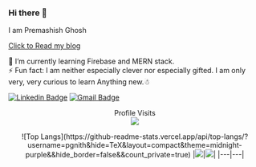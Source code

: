 ### Hi there 👋

I am Premashish Ghosh

<a href="https://dev.to/pgnith">Click to Read my blog </a>

<!--
**PGNITH/pgnith** is a ✨ _special_ ✨ repository because its `README.md` (this file) appears on your GitHub profile.

Here are some ideas to get you started:

- 🔭 I’m currently working on ...
- 🌱 I’m currently learning ...
- 👯 I’m looking to collaborate on ...
- 🤔 I’m looking for help with ...
- 💬 Ask me about ...
- 📫 How to reach me: ...
- 😄 Pronouns: ...
- ⚡ Fun fact: ...
-->
 🌱 I’m currently learning Firebase and MERN stack. <br/>
 ⚡ Fun fact:  I am neither especially clever nor especially gifted. I am only very, very curious to learn Anything new.☃
 
[![Linkedin Badge](https://img.shields.io/badge/-premashish-blue?style=flat-square&logo=Linkedin&logoColor=white&link=https://in.linkedin.com/in/premashish-ghosh-aab01b206)](https://in.linkedin.com/in/premashish-ghosh-aab01b206)
[![Gmail Badge](https://img.shields.io/badge/-Premashish2705@gmail.com-c14438?style=flat-square&logo=Gmail&logoColor=white&link=mailto:premashish2705@gmail.com)](mailto:premashish2705@gmail.com)


<p align="center"> 
  Profile Visits<br>
  <img src="https://profile-counter.glitch.me/pgnith/count.svg" />


</p>
<div align="center">
![Top Langs](https://github-readme-stats.vercel.app/api/top-langs/?username=pgnith&hide=TeX&layout=compact&theme=midnight-purple&&hide_border=false&&count_private=true)
|<img src="https://github-readme-stats.vercel.app/api?username=pgnith&&show_icons=true&&hide_border=false&&theme=midnight-purple&&count_private=true"/>|<img src="https://github-readme-streak-stats.herokuapp.com/?user=pgnith&&theme=midnight-purple&&hide_border=false&&show_icons=true"/>|
|---|---|
 </div>
